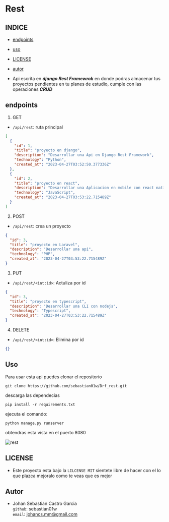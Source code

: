 # Rest

## INDICE

- [endpoints](#endpoints)
- [uso](#uso)
- [LICENSE](#license)
- [autor](#autor)

- Api escrita en **_django Rest Framewrok_** en donde podras almacenar tus proyectos pendientes en tu planes de estudio, cumple con las operaciones **_CRUD_**

## endpoints

1. GET

- `/api/rest`: ruta principal

```json
[
  {
    "id": 1,
    "title": "proyecto en django",
    "description": "Desarrollar una Api en Django Rest Framework",
    "technology": "Python",
    "created_at": "2023-04-27T03:52:50.377336Z"
  },
  {
    "id": 2,
    "title": "proyecto en react",
    "description": "Desarrollar una Aplicacion en mobile con react native",
    "technology": "JavaScript",
    "created_at": "2023-04-27T03:53:22.715489Z"
  }
]
```

2. POST

- `/api/rest`: crea un proyecto

```json
{
  "id": 3,
  "title": "proyecto en Laravel",
  "description": "Desarrollar una api",
  "technology": "PHP",
  "created_at": "2023-04-27T03:53:22.715489Z"
}
```

3. PUT

- `/api/rest/<int:id>`: Actuliza por id

```json
{
  "id": 3,
  "title": "proyecto en typescript",
  "description": "Desarrollar una CLI con nodejs",
  "technology": "Typescript",
  "created_at": "2023-04-27T03:53:22.715489Z"
}
```

4. DELETE

- `/api/rest/<int:id>`: Elimina por id

```json
{}
```

## Uso

Para usar esta api puedes clonar el repositorio

```shell
git clone https://github.com/sebastian01w/Drf_rest.git
```

descarga las dependecias

```shell
pip install -r requirements.txt
```

ejecuta el comando:

```shell
python manage.py runserver
```

obtendras esta vista en el puerto 8080

![rest](https://i.postimg.cc/fLD3WQyF/rest.png)

## LICENSE

- Este proyecto esta bajo la `LILCENSE MIT` sientete libre de hacer con el lo que plazca mejoralo como te veas que es mejor

## Autor

- Johan Sebastian Castro Garcia
  <br>
  `github`: sebastian01w
  <br>
  `email`: johancs.mm@gmail.com

